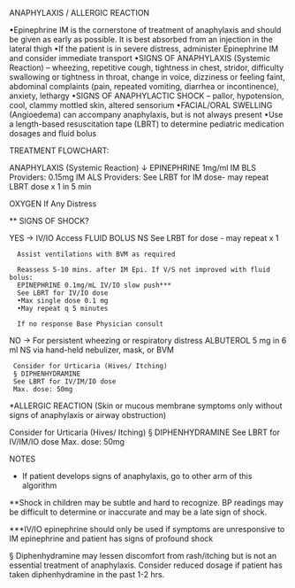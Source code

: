 ANAPHYLAXIS / ALLERGIC REACTION

•Epinephrine IM is the cornerstone of treatment of anaphylaxis and should be given as early as possible. It is best absorbed from an injection in the lateral thigh
•If the patient is in severe distress, administer Epinephrine IM and consider immediate transport
•SIGNS OF ANAPHYLAXIS (Systemic Reaction) – wheezing, repetitive cough, tightness in chest, stridor, difficulty swallowing or tightness in throat, change in voice, dizziness or feeling faint, abdominal complaints (pain, repeated vomiting, diarrhea or incontinence), anxiety, lethargy
•SIGNS OF ANAPHYLACTIC SHOCK – pallor, hypotension, cool, clammy mottled skin, altered sensorium
•FACIAL/ORAL SWELLING (Angioedema) can accompany anaphylaxis, but is not always present
•Use a length-based resuscitation tape (LBRT) to determine pediatric medication dosages and fluid bolus

TREATMENT FLOWCHART:

ANAPHYLAXIS (Systemic Reaction)
↓
EPINEPHRINE 1mg/ml IM
BLS Providers: 0.15mg IM
ALS Providers: See LRBT for IM dose-
may repeat LBRT dose x 1 in 5 min

OXYGEN
If Any Distress

** SIGNS OF SHOCK?

YES → IV/IO Access
      FLUID BOLUS NS
      See LRBT for dose - may repeat x 1
      
      Assist ventilations with BVM as required
      
      Reassess 5-10 mins. after IM Epi. If V/S not improved with fluid bolus:
      EPINEPHRINE 0.1mg/mL IV/IO slow push***
      See LBRT for IV/IO dose
      •Max single dose 0.1 mg
      •May repeat q 5 minutes
      
      If no response Base Physician consult

NO → For persistent wheezing or respiratory distress
     ALBUTEROL
     5 mg in 6 ml NS via hand-held nebulizer, mask, or BVM
     
     Consider for Urticaria (Hives/ Itching)
     § DIPHENHYDRAMINE
     See LBRT for IV/IM/IO dose
     Max. dose: 50mg

*ALLERGIC REACTION (Skin or mucous membrane symptoms only without signs of anaphylaxis or airway obstruction)

Consider for Urticaria (Hives/ Itching)
§ DIPHENHYDRAMINE
See LBRT for IV/IM/IO dose
Max. dose: 50mg

NOTES

* If patient develops signs of anaphylaxis, go to other arm of this algorithm

**Shock in children may be subtle and hard to recognize. BP readings may be difficult to determine or inaccurate and may be a late sign of shock.

***IV/IO epinephrine should only be used if symptoms are unresponsive to IM epinephrine and patient has signs of profound shock

§ Diphenhydramine may lessen discomfort from rash/itching but is not an essential treatment of anaphylaxis. Consider reduced dosage if patient has taken diphenhydramine in the past 1-2 hrs.





